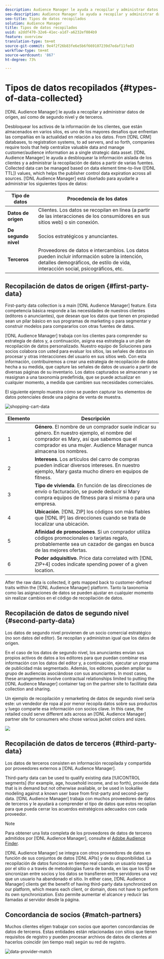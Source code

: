 ```yaml
---
description: Audience Manager le ayuda a recopilar y administrar datos de origen, así como de segundo nivel y de terceros.
seo-description: Audience Manager le ayuda a recopilar y administrar datos de origen, así como de segundo nivel y de terceros.
seo-title: Tipos de datos recopilados
solution: Audience Manager
title: Tipos de datos recopilados
uuid: a2ddf470-32e6-41ec-a1d7-a6232ef084b9
feature: overview
translation-type: tm+mt
source-git-commit: 9e4f2f26b83fe6e5b6f669107239d7edaf11fed3
workflow-type: tm+mt
source-wordcount: '867'
ht-degree: 73%

---
```



# Tipos de datos recopilados {#types-of-data-collected}

[!DNL Audience Manager] le ayuda a recopilar y administrar datos de origen, así como de segundo nivel y de terceros.

Desbloquear los activos de la información de los clientes, que están almacenados en varios silos, es uno de los mayores desafíos que enfrentan las compañías en la actualidad en relación a los datos. From [!DNL CRM] databases, to registration systems, to ad servers, and so forth, companies require tools that help centralize valuable data and manage customer/audience information as a single strategic data asset. [!DNL Audience Manager] le ayuda a desbloquear la información aislada de los clientes y a administrar la recopilación de datos a partir de varias fuentes. Collected data can be managed based on data element time-to-live ([!DNL TTL]) values, which helps the publisher control data expiration across all sources. [!DNL Audience Manager] está diseñado para ayudarle a administrar los siguientes tipos de datos:

| Tipo de datos | Procedencia de los datos |
|---|---|
| **Datos de origen** | Clientes. Los datos se recopilan en línea (a partir de las interacciones de los consumidores en sus sitios web) o sin conexión. |
| **De segundo nivel** | Socios estratégicos y anunciantes. |
| **Terceros** | Proveedores de datos e intercambios. Los datos pueden incluir información sobre la intención, detalles demográficos, de estilo de vida, interacción social, psicográficos, etc. |

## Recopilación de datos de origen {#first-party-data}

First-party data collection is a main [!DNL Audience Manager] feature. Esta competencia básica responde a las necesidades de nuestros clientes (editores o anunciantes), que desean que los datos que tienen en propiedad sean un pilar básico en sus programas de marketing o para segmentar y construir modelos para compararlos con otras fuentes de datos.

[!DNL Audience Manager] trabaja con los clientes para comprender su estrategia de datos y, a continuación, asigna esa estrategia a un plan de recopilación de datos personalizado. Nuestro equipo de Soluciones para socios colabora con usted para evaluar los sitios, las señales de datos sin procesar y otras interacciones del usuario en sus sitios web. Con esta información, contribuiremos a crear una estrategia de recopilación de datos hecha a su medida, que capture las señales de datos de usuario a partir de diversas páginas de su inventario. Los datos capturados se almacenan y se reasignan a una taxonomía predefinida, que se puede actualizar en cualquier momento, a medida que cambien sus necesidades comerciales.

El siguiente ejemplo muestra cómo se pueden capturar los elementos de datos potenciales desde una página de venta de muestra.

![shopping-cart-data](assets/shopping-cart-data.png)

| Elemento | Descripción |
|---|---|
| 1 | **Género**. El nombre de un comprador suele indicar su género. En nuestro ejemplo, el nombre del comprador es Mary, así que sabemos que el comprador es una mujer. Audience Manager nunca almacena los nombres. |
| 2 | **Intereses**. Los artículos del carro de compras pueden indicar diversos intereses. En nuestro ejemplo, Mary gasta mucho dinero en equipos de fitness. |
| 3 | **Tipo de vivienda**. En función de las direcciones de envío o facturación, se puede deducir si Mary compra equipos de fitness para sí misma o para una empresa. |
| 4 | **Ubicación**. [!DNL ZIP] los códigos son más fiables que [!DNL IP] las direcciones cuando se trata de localizar una ubicación. |
| 5 | **Afinidad de promociones**. Si un comprador utiliza códigos promocionales o tarjetas regalo, probablemente sea un cazador de gangas en busca de las mejores ofertas. |
| 6 | **Poder adquisitivo**. Price data correlated with [!DNL ZIP+4] codes indicate spending power of a given location. |

After the raw data is collected, it gets mapped back to customer-defined traits within the [!DNL Audience Manager] platform. Tanto la taxonomía como las asignaciones de datos se pueden ajustar en cualquier momento sin realizar cambios en el código de recopilación de datos.

## Recopilación de datos de segundo nivel {#second-party-data}

Los datos de segundo nivel provienen de un socio comercial estratégico (no son datos del editor). Se recopilan y administran igual que los datos de origen.

En el caso de los datos de segundo nivel, los anunciantes envían sus propios activos de datos a los editores para que puedan combinar esa información con los datos del editor y, a continuación, ejecutar un programa de publicidad más segmentado. Además, los editores pueden ampliar su grupo de audiencias asociándose con sus anunciantes. In most cases, these arrangements involve contractual relationships limited to putting the [!DNL Audience Manager] container tag on the partner site to facilitate data collection and sharing.

Un ejemplo de recopilación y remarketing de datos de segundo nivel sería este: un vendedor de ropa al por menor recopila datos sobre sus productos y luego comparte esa información con socios clave. In this case, the retailed could serve different ads across an [!DNL Audience Manager] partner site for consumers who chose various jacket colors and sizes.

![](assets/shopping-cart-traits.png)

## Recopilación de datos de terceros {#third-party-data}

Los datos de terceros consisten en información recopilada y compartida por proveedores externos a [!DNL Audience Manager].

Third-party data can be used to qualify existing data [!UICONTROL segments] (for example, age, household income, and so forth), provide data that is in demand but not otherwise available, or be used in lookalike modeling against a known user base from first-party and second-party data. [!DNL Audience Manager] trabaja con muchos proveedores de datos de terceros y le ayudará a comprender el tipo de datos que estos recopilan para que pueda cerrar los acuerdos estratégicos adecuados con cada proveedor.

>[!NOTE]
>
>Para obtener una lista completa de los proveedores de datos de terceros admitidos por [!DNL Audience Manager], consulte el [Adobe Audience Finder](https://www.adobe-audience-finder.com/).

[!DNL Audience Manager] se integra con otros proveedores de datos en función de sus conjuntos de datos [!DNL APIs] y de su disponibilidad. La recopilación de datos funciona en tiempo real cuando un usuario navega por el sitio o a través de metodologías fuera de banda, en las que los ID se sincronizan entre socios y los datos se transfieren entre servidores una vez que un usuario ha abandonado el sitio. In either case, [!DNL Audience Manager] clients get the benefit of having third-party data synchronized on our platform, which means each client, or domain, does not have to perform its own synchronization. Esto permite aumentar el alcance y reducir las llamadas al servidor desde la página.

## Concordancia de socios {#match-partners}

Muchos clientes eligen trabajar con socios que aporten concordancias de datos de terceros. Estas entidades están relacionadas con sitios que tienen requisitos de registro y pueden procesar archivos de datos de clientes al hacerlos coincidir (en tiempo real) según su red de registro.

![data-provider-match](assets/data-provider-match.png)
